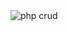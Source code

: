 <img alt="php crud" src="https://puwanai.com/images-software/20220307204502_01614.png?1646660703">

